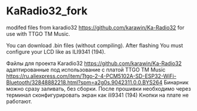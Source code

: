 # KaRadio32_fork
modifed files from karadio32 https://github.com/karawin/Ka-Radio32
for use with TTGO TM Music.

You can download .bin files (without compiling). 
After flashing You must configure your LCD like as ILI9341 (194).

Файлы для проекта Karadio32 https://github.com/karawin/Ka-Radio32
адаптированные под использование с платой TTGO TM Music
https://ru.aliexpress.com/item/Ttgo-2-4-PCM5102A-SD-ESP32-WiFi-Bluetooth/32848882218.html?spm=a2g0s.9042311.0.0.BYS264
Бинарник можно сразу заливать, без сборки. После прошивки необходимо через терминал сконфигурировать экран как ili9341 (194) Кнопки на плате не работают.
